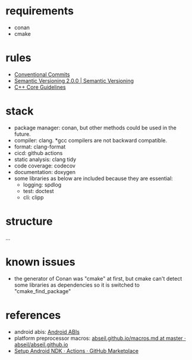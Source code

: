# requirements
- conan
- cmake

# rules
- [Conventional Commits](https://www.conventionalcommits.org/en/v1.0.0/)
- [Semantic Versioning 2.0.0 | Semantic Versioning](https://semver.org/)
- [C++ Core Guidelines](https://isocpp.github.io/CppCoreGuidelines/CppCoreGuidelines)

# stack
- package manager: conan, but other methods could be used in the future.
- compiler: clang. *gcc compilers are not backward compatible.
- format: clang-format
- cicd: github actions
- static analysis: clang tidy
- code coverage: codecov
- documentation: doxygen
- some libraries as below are included because they are essential:
  - logging: spdlog
  - test: doctest
  - cli: clipp

# structure
...

# known issues
- the generator of Conan was "cmake" at first, but cmake can't detect some libraries as dependencies so it is switched to "cmake_find_package"

# references
- android abis: [Android ABIs](https://developer.android.com/ndk/guides/abis)
- platform preprocessor macros: [abseil.github.io/macros.md at master · abseil/abseil.github.io](https://github.com/abseil/abseil.github.io/blob/master/docs/cpp/platforms/macros.md)
- [Setup Android NDK · Actions · GitHub Marketplace](https://github.com/marketplace/actions/setup-android-ndk)